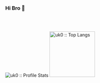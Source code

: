 ### Hi Bro 👋
<br>
<br>
<p align="left">
  <img heigth="144" src="https://github-readme-stats.vercel.app/api?username=uk0&show_icons=true&theme=synthwave" alt="uk0 :: Profile Stats" />
  
  <img height="144" src="https://github-readme-stats.vercel.app/api/top-langs/?username=uk0&langs_count=10&theme=synthwave&layout=compact" alt="uk0 :: Top Langs" />
</p
